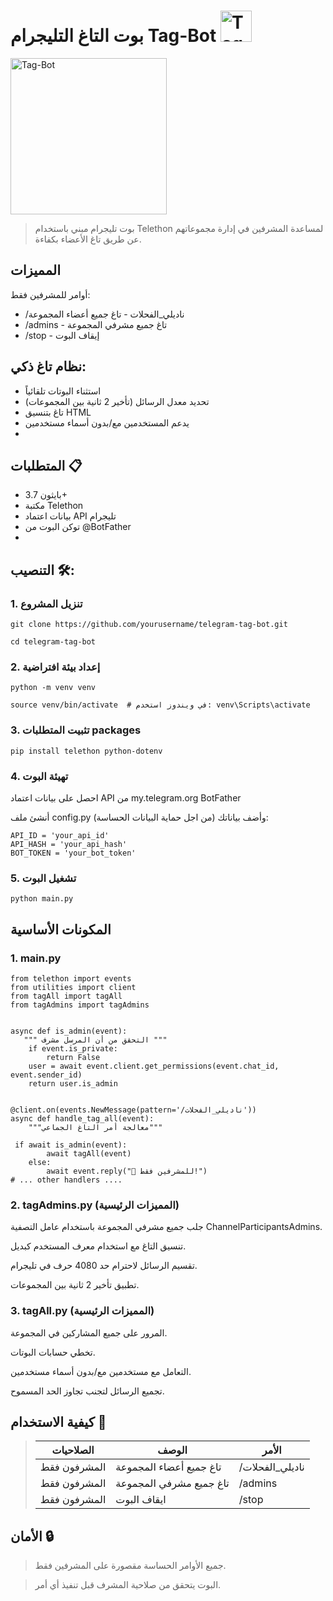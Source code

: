  # بوت التاغ التليجرام Tag-Bot  <img width="50px" alt="Tag-Bot" src="https://github.com/user-attachments/assets/36762d4e-fde0-48d6-9c8a-d3c1c3fede79">


<img width="250px" alt="Tag-Bot" src="https://github.com/user-attachments/assets/36762d4e-fde0-48d6-9c8a-d3c1c3fede79">

> بوت تليجرام مبني باستخدام Telethon لمساعدة المشرفين في إدارة مجموعاتهم عن طريق تاغ الأعضاء بكفاءة.

## المميزات 

أوامر للمشرفين فقط:

  *  /ناديلي_الفحلات - تاغ جميع أعضاء المجموعة
  *  /admins - تاغ جميع مشرفي المجموعة
  *  /stop - إيقاف البوت
  
## نظام تاغ ذكي:

* استثناء البوتات تلقائياً
* تحديد معدل الرسائل (تأخير 2 ثانية بين المجموعات)
* تاغ بتنسيق HTML
* يدعم المستخدمين مع/بدون أسماء مستخدمين
* 
## المتطلبات 📋

* بايثون 3.7+
* مكتبة Telethon
* بيانات اعتماد API تليجرام
* توكن البوت من @BotFather
* 
## التنصيب 🛠️:

### 1. تنزيل المشروع

   ```
git clone https://github.com/yourusername/telegram-tag-bot.git
```
```
cd telegram-tag-bot
```

 ### 2. إعداد بيئة افتراضية

```
python -m venv venv
```
```
source venv/bin/activate  # في ويندوز استخدم: venv\Scripts\activate
```
### 3. تثبيت المتطلبات packages
```
pip install telethon python-dotenv
```
### 4. تهيئة البوت

احصل على بيانات اعتماد API من my.telegram.org BotFather

أنشئ ملف config.py وأضف بياناتك (من اجل حماية البيانات الحساسة):

```
API_ID = 'your_api_id'
API_HASH = 'your_api_hash'
BOT_TOKEN = 'your_bot_token'
```
### 5. تشغيل البوت
```
python main.py
```

## المكونات الأساسية

### 1. main.py

```
from telethon import events
from utilities import client
from tagAll import tagAll
from tagAdmins import tagAdmins


async def is_admin(event):
   """ التحقق من أن المرسل مشرف """ 
    if event.is_private:
        return False
    user = await event.client.get_permissions(event.chat_id, event.sender_id)
    return user.is_admin


@client.on(events.NewMessage(pattern='/ناديلي_الفحلات'))
async def handle_tag_all(event):
    """معالجة أمر التاغ الجماعي"""

 if await is_admin(event):
        await tagAll(event)
    else:
        await event.reply("🚫 للمشرفين فقط!")
# ... other handlers ....
```

### 2. tagAdmins.py (المميزات الرئيسية)

جلب جميع مشرفي المجموعة باستخدام عامل التصفية ChannelParticipantsAdmins.

تنسيق التاغ مع استخدام معرف المستخدم كبديل.

تقسيم الرسائل لاحترام حد 4080 حرف في تليجرام.

تطبيق تأخير 2 ثانية بين المجموعات.


### 3. tagAll.py (المميزات الرئيسية)


المرور على جميع المشاركين في المجموعة.

تخطي حسابات البوتات.

التعامل مع مستخدمين مع/بدون أسماء مستخدمين.

تجميع الرسائل لتجنب تجاوز الحد المسموح.


## كيفية الاستخدام 🚀

 > |الصلاحيات| الوصف  | الأمر|
> |--------|--------|--------|
> | المشرفون فقط | تاغ جميع أعضاء المجموعة |  /ناديلي_الفحلات |
> | المشرفون فقط| تاغ جميع مشرفي المجموعة| /admins|
> | المشرفون فقط|  ايقاف البوت| /stop| 
## الأمان 🔒

>جميع الأوامر الحساسة مقصورة على المشرفين فقط.

>البوت يتحقق من صلاحية المشرف قبل تنفيذ أي أمر.
 
